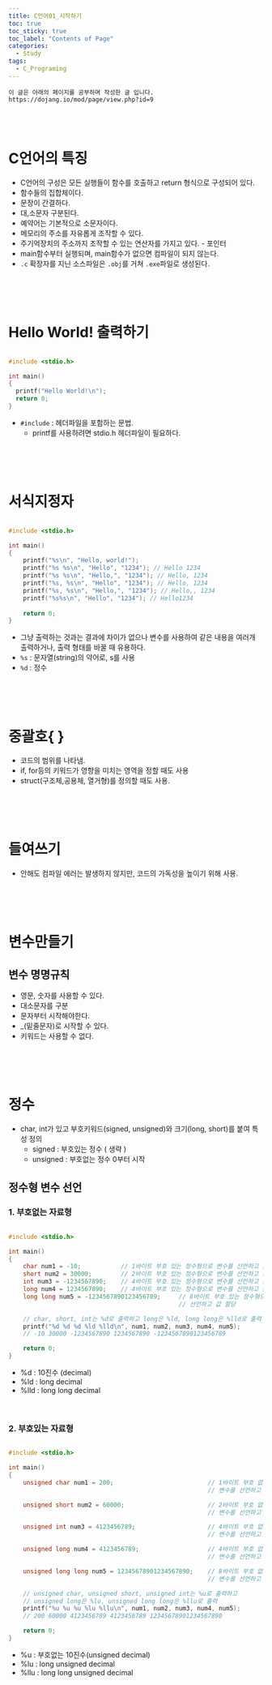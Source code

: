 ```yaml
---
title: C언어01_시작하기
toc: true
toc_sticky: true
toc_label: "Contents of Page"
categories:
  - Study
tags:
  - C_Programing
---
```


```
이 글은 아래의 페이지를 공부하며 작성한 글 입니다.
https://dojang.io/mod/page/view.php?id=9
```

<br><br>

# C언어의 특징
* C언어의 구성은 모든 실행들이 함수를 호출하고 return 형식으로 구성되어 있다.
* 함수들의 집합체이다.
* 문장이 간결하다.
* 대,소문자 구분된다.
* 예약어는 기본적으로 소문자이다.
* 메모리의 주소를 자유롭게 조작할 수 있다.
* 주기억장치의 주소까지 조작할 수 있는 연산자를 가지고 있다. - 포인터
* main함수부터 실행되며, main함수가 없으면 컴파일이 되지 않는다.
* `.c` 확장자를 지닌 소스파일은 `.obj`를 거쳐 `.exe`파일로 생성된다.

<br><br><br>

# Hello World! 출력하기

```c

#include <stdio.h>

int main()
{
  printf("Hello World!\n");
  return 0;
}

```

* `#include` : 헤더파일을 포함하는 문법.
  - printf를 사용하려면 stdio.h 헤더파일이 필요하다.

<br><br><br>

# 서식지정자

```c

#include <stdio.h>

int main()
{
    printf("%s\n", "Hello, world!");
    printf("%s %s\n", "Hello", "1234"); // Hello 1234
    printf("%s %s\n", "Hello,", "1234"); // Hello, 1234
    printf("%s, %s\n", "Hello", "1234"); // Hello, 1234
    printf("%s, %s\n", "Hello,", "1234"); // Hello,, 1234
    printf("%s%s\n", "Hello", "1234"); // Hello1234
    
    return 0;
}

```

* 그냥 출력하는 것과는 결과에 차이가 없으나 변수를 사용하여 같은 내용을 여러개 출력하거나, 출력 형태를 바꿀 때 유용하다.
* `%s` : 문자열(string)의 약어로, s를 사용
* `%d` : 정수

<br><br><br>

# 중괄호{ }
* 코드의 범위를 나타냄.
* if, for등의 키워드가 영향을 미치는 영역을 정할 때도 사용
* struct(구조체,공용체, 열거형)를 정의할 때도 사용.

<br><br><br>

# 들여쓰기
* 안해도 컴파일 에러는 발생하지 않지만, 코드의 가독성을 높이기 위해 사용.

<br><br><br>

# 변수만들기
## 변수 명명규칙
* 영문, 숫자를 사용할 수 있다.
* 대소문자를 구분
* 문자부터 시작해야한다.
* \_(밑줄문자)로 시작할 수 있다.
* 키워드는 사용할 수 없다.

<br><br><br>

# 정수
* char, int가 있고 부호키워드(signed, unsigned)와 크기(long, short)를 붙여 특성 정의
  - signed : 부호있는 정수 ( 생략 )
  - unsigned : 부호없는 정수 0부터 시작

## 정수형 변수 선언
### 1. 부호없는 자료형

```c

#include <stdio.h>

int main()
{
    char num1 = -10;           // 1바이트 부호 있는 정수형으로 변수를 선언하고 값 할당
    short num2 = 30000;        // 2바이트 부호 있는 정수형으로 변수를 선언하고 값 할당
    int num3 = -1234567890;    // 4바이트 부호 있는 정수형으로 변수를 선언하고 값 할당
    long num4 = 1234567890;    // 4바이트 부호 있는 정수형으로 변수를 선언하고 값 할당
    long long num5 = -1234567890123456789;     // 8바이트 부호 있는 정수형으로 변수를 
                                               // 선언하고 값 할당

    // char, short, int는 %d로 출력하고 long은 %ld, long long은 %lld로 출력
    printf("%d %d %d %ld %lld\n", num1, num2, num3, num4, num5);
    // -10 30000 -1234567890 1234567890 -1234567890123456789

    return 0;
}

```

* %d : 10진수 (decimal)
* %ld : long decimal
* %lld : long long decimal

<br>

### 2. 부호있는 자료형

```c

#include <stdio.h>

int main()
{
    unsigned char num1 = 200;                          // 1바이트 부호 없는 정수형으로 
                                                       // 변수를 선언하고 값 할당

    unsigned short num2 = 60000;                       // 2바이트 부호 없는 정수형으로 
                                                       // 변수를 선언하고 값 할당

    unsigned int num3 = 4123456789;                    // 4바이트 부호 없는 정수형으로 
                                                       // 변수를 선언하고 값 할당

    unsigned long num4 = 4123456789;                   // 4바이트 부호 없는 정수형으로 
                                                       // 변수를 선언하고 값 할당

    unsigned long long num5 = 12345678901234567890;    // 8바이트 부호 없는 정수형으로 
                                                       // 변수를 선언하고 값 할당

    // unsigned char, unsigned short, unsigned int는 %u로 출력하고 
    // unsigned long은 %lu, unsigned long long은 %llu로 출력
    printf("%u %u %u %lu %llu\n", num1, num2, num3, num4, num5);
    // 200 60000 4123456789 4123456789 12345678901234567890

    return 0;
}

```

* %u : 부호없는 10진수(unsigned decimal)
* %lu : long unsigned decimal
* %llu : long long unsigned decimal


<br>









